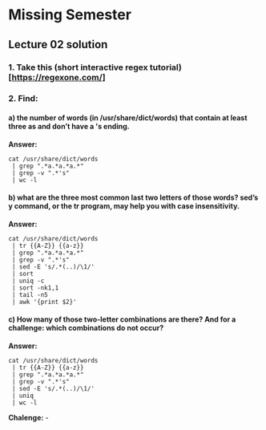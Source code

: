 # Missing Semester

## Lecture 02 solution

### 1. Take this (short interactive regex tutorial)[https://regexone.com/]



### 2. Find:

#### a) the number of words (in /usr/share/dict/words) that contain at least three as and don’t have a 's ending. 

**Answer:**

```
cat /usr/share/dict/words
 | grep ".*a.*a.*a.*"
 | grep -v ".*'s"
 | wc -l
```

#### b) what are the three most common last two letters of those words? sed’s y command, or the tr program, may help you with case insensitivity. 

**Answer:**

```
cat /usr/share/dict/words
 | tr {{A-Z}} {{a-z}}
 | grep ".*a.*a.*a.*"
 | grep -v ".*'s"
 | sed -E 's/.*(..)/\1/'
 | sort
 | uniq -c
 | sort -nk1,1
 | tail -n5
 | awk '{print $2}'
```

#### c) How many of those two-letter combinations are there? And for a challenge: which combinations do not occur?

**Answer:**

```
cat /usr/share/dict/words
 | tr {{A-Z}} {{a-z}}
 | grep ".*a.*a.*a.*"
 | grep -v ".*'s"
 | sed -E 's/.*(..)/\1/'
 | uniq
 | wc -l
 ```

**Chalenge:** -